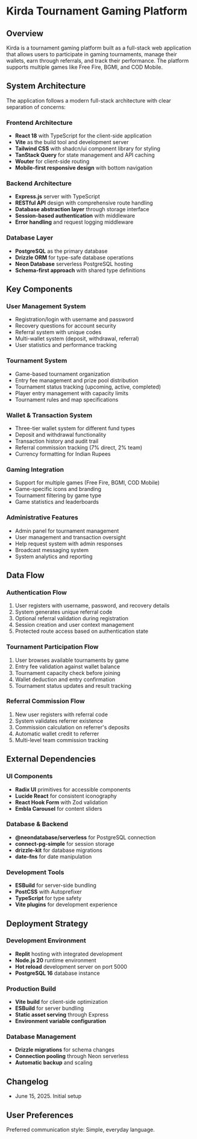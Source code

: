# Kirda Tournament Gaming Platform

## Overview
Kirda is a tournament gaming platform built as a full-stack web application that allows users to participate in gaming tournaments, manage their wallets, earn through referrals, and track their performance. The platform supports multiple games like Free Fire, BGMI, and COD Mobile.

## System Architecture
The application follows a modern full-stack architecture with clear separation of concerns:

### Frontend Architecture
- **React 18** with TypeScript for the client-side application
- **Vite** as the build tool and development server
- **Tailwind CSS** with shadcn/ui component library for styling
- **TanStack Query** for state management and API caching
- **Wouter** for client-side routing
- **Mobile-first responsive design** with bottom navigation

### Backend Architecture
- **Express.js** server with TypeScript
- **RESTful API** design with comprehensive route handling
- **Database abstraction layer** through storage interface
- **Session-based authentication** with middleware
- **Error handling** and request logging middleware

### Database Layer
- **PostgreSQL** as the primary database
- **Drizzle ORM** for type-safe database operations
- **Neon Database** serverless PostgreSQL hosting
- **Schema-first approach** with shared type definitions

## Key Components

### User Management System
- Registration/login with username and password
- Recovery questions for account security
- Referral system with unique codes
- Multi-wallet system (deposit, withdrawal, referral)
- User statistics and performance tracking

### Tournament System
- Game-based tournament organization
- Entry fee management and prize pool distribution
- Tournament status tracking (upcoming, active, completed)
- Player entry management with capacity limits
- Tournament rules and map specifications

### Wallet & Transaction System
- Three-tier wallet system for different fund types
- Deposit and withdrawal functionality
- Transaction history and audit trail
- Referral commission tracking (7% direct, 2% team)
- Currency formatting for Indian Rupees

### Gaming Integration
- Support for multiple games (Free Fire, BGMI, COD Mobile)
- Game-specific icons and branding
- Tournament filtering by game type
- Game statistics and leaderboards

### Administrative Features
- Admin panel for tournament management
- User management and transaction oversight
- Help request system with admin responses
- Broadcast messaging system
- System analytics and reporting

## Data Flow

### Authentication Flow
1. User registers with username, password, and recovery details
2. System generates unique referral code
3. Optional referral validation during registration
4. Session creation and user context management
5. Protected route access based on authentication state

### Tournament Participation Flow
1. User browses available tournaments by game
2. Entry fee validation against wallet balance
3. Tournament capacity check before joining
4. Wallet deduction and entry confirmation
5. Tournament status updates and result tracking

### Referral Commission Flow
1. New user registers with referral code
2. System validates referrer existence
3. Commission calculation on referrer's deposits
4. Automatic wallet credit to referrer
5. Multi-level team commission tracking

## External Dependencies

### UI Components
- **Radix UI** primitives for accessible components
- **Lucide React** for consistent iconography
- **React Hook Form** with Zod validation
- **Embla Carousel** for content sliders

### Database & Backend
- **@neondatabase/serverless** for PostgreSQL connection
- **connect-pg-simple** for session storage
- **drizzle-kit** for database migrations
- **date-fns** for date manipulation

### Development Tools
- **ESBuild** for server-side bundling
- **PostCSS** with Autoprefixer
- **TypeScript** for type safety
- **Vite plugins** for development experience

## Deployment Strategy

### Development Environment
- **Replit** hosting with integrated development
- **Node.js 20** runtime environment
- **Hot reload** development server on port 5000
- **PostgreSQL 16** database instance

### Production Build
- **Vite build** for client-side optimization
- **ESBuild** for server bundling
- **Static asset serving** through Express
- **Environment variable configuration**

### Database Management
- **Drizzle migrations** for schema changes
- **Connection pooling** through Neon serverless
- **Automatic backup** and scaling

## Changelog
- June 15, 2025. Initial setup

## User Preferences
Preferred communication style: Simple, everyday language.